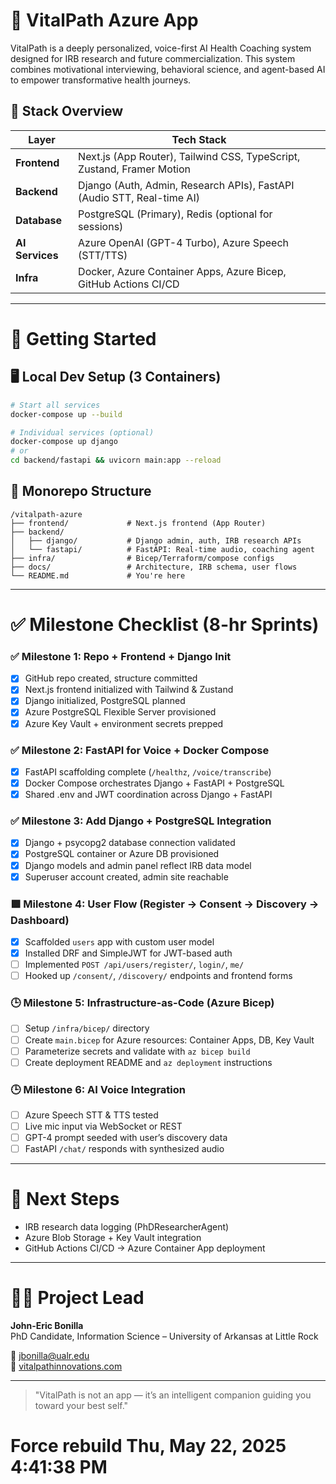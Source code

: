 # 📘 VitalPath Azure App

VitalPath is a deeply personalized, voice-first AI Health Coaching system designed for IRB research and future commercialization.
This system combines motivational interviewing, behavioral science, and agent-based AI to empower transformative health journeys.

## 🔧 Stack Overview

| Layer          | Tech Stack                                                                 |
|----------------|----------------------------------------------------------------------------|
| **Frontend**   | Next.js (App Router), Tailwind CSS, TypeScript, Zustand, Framer Motion     |
| **Backend**    | Django (Auth, Admin, Research APIs), FastAPI (Audio STT, Real-time AI)     |
| **Database**   | PostgreSQL (Primary), Redis (optional for sessions)                        |
| **AI Services**| Azure OpenAI (GPT-4 Turbo), Azure Speech (STT/TTS)                         |
| **Infra**      | Docker, Azure Container Apps, Azure Bicep, GitHub Actions CI/CD            |

---

# 🚀 Getting Started

## 🖥️ Local Dev Setup (3 Containers)

```bash
# Start all services
docker-compose up --build

# Individual services (optional)
docker-compose up django
# or
cd backend/fastapi && uvicorn main:app --reload
```

## 📁 Monorepo Structure

```
/vitalpath-azure
├── frontend/             # Next.js frontend (App Router)
├── backend/
│   ├── django/           # Django admin, auth, IRB research APIs
│   └── fastapi/          # FastAPI: Real-time audio, coaching agent
├── infra/                # Bicep/Terraform/compose configs
├── docs/                 # Architecture, IRB schema, user flows
└── README.md             # You're here
```

---

# ✅ Milestone Checklist (8-hr Sprints)

### ✅ Milestone 1: Repo + Frontend + Django Init
- [x] GitHub repo created, structure committed
- [x] Next.js frontend initialized with Tailwind & Zustand
- [x] Django initialized, PostgreSQL planned
- [x] Azure PostgreSQL Flexible Server provisioned
- [x] Azure Key Vault + environment secrets prepped

### ✅ Milestone 2: FastAPI for Voice + Docker Compose
- [x] FastAPI scaffolding complete (`/healthz`, `/voice/transcribe`)
- [x] Docker Compose orchestrates Django + FastAPI + PostgreSQL
- [x] Shared .env and JWT coordination across Django + FastAPI

### ✅ Milestone 3: Add Django + PostgreSQL Integration
- [x] Django + psycopg2 database connection validated
- [x] PostgreSQL container or Azure DB provisioned
- [x] Django models and admin panel reflect IRB data model
- [x] Superuser account created, admin site reachable

### 🟩 Milestone 4: User Flow (Register → Consent → Discovery → Dashboard)
- [x] Scaffolded `users` app with custom user model
- [x] Installed DRF and SimpleJWT for JWT-based auth
- [ ] Implemented `POST /api/users/register/`, `login/`, `me/`
- [ ] Hooked up `/consent/`, `/discovery/` endpoints and frontend forms

### 🕒 Milestone 5: Infrastructure-as-Code (Azure Bicep)
- [ ] Setup `/infra/bicep/` directory
- [ ] Create `main.bicep` for Azure resources: Container Apps, DB, Key Vault
- [ ] Parameterize secrets and validate with `az bicep build`
- [ ] Create deployment README and `az deployment` instructions

### 🕒 Milestone 6: AI Voice Integration
- [ ] Azure Speech STT & TTS tested
- [ ] Live mic input via WebSocket or REST
- [ ] GPT-4 prompt seeded with user’s discovery data
- [ ] FastAPI `/chat/` responds with synthesized audio

---

# 📍 Next Steps
- IRB research data logging (PhDResearcherAgent)
- Azure Blob Storage + Key Vault integration
- GitHub Actions CI/CD → Azure Container App deployment

---

# 👨‍💼 Project Lead
**John-Eric Bonilla**  
PhD Candidate, Information Science – University of Arkansas at Little Rock

📧 jbonilla@ualr.edu  
🔗 [vitalpathinnovations.com](https://vitalpathinnovations.com)

---

> "VitalPath is not an app — it’s an intelligent companion guiding you toward your best self."
# Force rebuild Thu, May 22, 2025  4:41:38 PM
